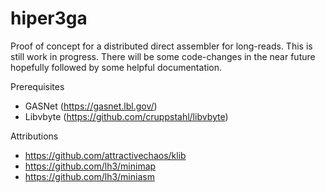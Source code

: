 # hiper3ga
Proof of concept for a distributed direct assembler for long-reads. This is still work in progress. 
There will be some code-changes in the near future hopefully followed by some helpful documentation.

Prerequisites
- GASNet (https://gasnet.lbl.gov/)
- Libvbyte (https://github.com/cruppstahl/libvbyte)

Attributions
- https://github.com/attractivechaos/klib
- https://github.com/lh3/minimap
- https://github.com/lh3/miniasm
